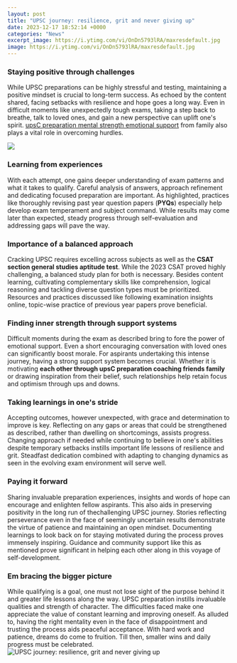 ```yaml
---
layout: post
title: "UPSC journey: resilience, grit and never giving up"
date: 2023-12-17 18:52:14 +0000
categories: "News"
excerpt_image: https://i.ytimg.com/vi/OnDn5793lRA/maxresdefault.jpg
image: https://i.ytimg.com/vi/OnDn5793lRA/maxresdefault.jpg
---
```


### Staying positive through challenges  
While UPSC preparations can be highly stressful and testing, maintaining a positive mindset is crucial to long-term success. As echoed by the content shared, facing setbacks with resilience and hope goes a long way. Even in difficult moments like unexpectedly tough exams, taking a step back to breathe, talk to loved ones, and gain a new perspective can uplift one's spirit. [upsC preparation mental strength emotional support](https://store.fi.io.vn/cinco-de-mayo-cinco-de-mayo-shirt-chihuaha-chihuaha-shirt-funny-chihuahua-funny-chihuahua-shirt4345-t-shirt) from family also plays a vital role in overcoming hurdles. 

![](https://thinkpositivecheck.com/wp-content/uploads/2022/02/Grit-vs-Resilience.png)
### Learning from experiences  
With each attempt, one gains deeper understanding of exam patterns and what it takes to qualify. Careful analysis of answers, approach refinement and dedicating focused preparation are important. As highlighted, practices like thoroughly revising past year question papers (**PYQs**) especially help develop exam temperament and subject command. While results may come later than expected, steady progress through self-evaluation and addressing gaps will pave the way.
### Importance of a balanced approach
Cracking UPSC requires excelling across subjects as well as the **CSAT section general studies aptitude test**. While the 2023 CSAT proved highly challenging, a balanced study plan for both is necessary.  Besides content learning, cultivating complementary skills like comprehension, logical reasoning and tackling diverse question types must be prioritized. Resources and practices discussed like following examination insights online, topic-wise practice of previous year papers prove beneficial. 
### Finding inner strength through support systems  
Difficult moments during the exam as described bring to fore the power of emotional support. Even a short encouraging conversation with loved ones can significantly boost morale. For aspirants undertaking this intense journey, having a strong support system becomes crucial. Whether it is motivating **each other through upsC preparation coaching friends family** or drawing inspiration from their belief, such relationships help retain focus and optimism through ups and downs.
### Taking learnings in one's stride
Accepting outcomes, however unexpected, with grace and determination to improve is key. Reflecting on any gaps or areas that could be strengthened as described, rather than dwelling on shortcomings, assists progress. Changing approach if needed while continuing to believe in one's abilities despite temporary setbacks instills important life lessons of resilience and grit. Steadfast dedication combined with adapting to changing dynamics as seen in the evolving exam environment will serve well.
### Paying it forward 
Sharing invaluable preparation experiences, insights and words of hope can encourage and enlighten fellow aspirants. This also aids in preserving positivity in the long run of thechallenging UPSC journey. Stories reflecting perseverance even in the face of seemingly uncertain results demonstrate the virtue of patience and maintaining an open mindset. Documenting learnings to look back on for staying motivated during the process proves immensely inspiring. Guidance and community support like this as mentioned prove significant in helping each other along in this voyage of self-development.
### Em bracing the bigger picture
While qualifying is a goal, one must not lose sight of the purpose behind it and greater life lessons along the way. UPSC preparation instills invaluable qualities and strength of character. The difficulties faced make one appreciate the value of constant learning and improving oneself. As alluded to, having the right mentality even in the face of disappointment and trusting the process aids peaceful acceptance. With hard work and patience, dreams do come to fruition. Till then, smaller wins and daily progress must be celebrated.
![UPSC journey: resilience, grit and never giving up](https://i.ytimg.com/vi/OnDn5793lRA/maxresdefault.jpg)